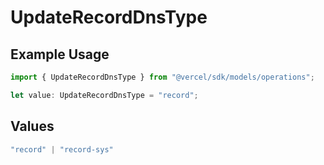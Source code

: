 # UpdateRecordDnsType

## Example Usage

```typescript
import { UpdateRecordDnsType } from "@vercel/sdk/models/operations";

let value: UpdateRecordDnsType = "record";
```

## Values

```typescript
"record" | "record-sys"
```